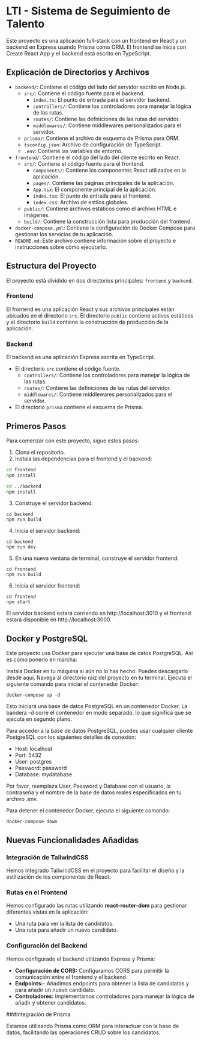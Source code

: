 # LTI - Sistema de Seguimiento de Talento

Este proyecto es una aplicación full-stack con un frontend en React y un backend en Express usando Prisma como ORM. El frontend se inicia con Create React App y el backend está escrito en TypeScript.

## Explicación de Directorios y Archivos

- `backend/`: Contiene el código del lado del servidor escrito en Node.js.
  - `src/`: Contiene el código fuente para el backend.
    - `index.ts`: El punto de entrada para el servidor backend.
    - `controllers/`: Contiene los controladores para manejar la lógica de las rutas.
    - `routes/`: Contiene las definiciones de las rutas del servidor.
    - `middlewares/`: Contiene middlewares personalizados para el servidor.
  - `prisma/`: Contiene el archivo de esquema de Prisma para ORM.
  - `tsconfig.json`: Archivo de configuración de TypeScript.
  - `.env`: Contiene las variables de entorno.
- `frontend/`: Contiene el código del lado del cliente escrito en React.
  - `src/`: Contiene el código fuente para el frontend.
    - `components/`: Contiene los componentes React utilizados en la aplicación.
    - `pages/`: Contiene las páginas principales de la aplicación.
    - `App.tsx`: El componente principal de la aplicación.
    - `index.tsx`: El punto de entrada para el frontend.
    - `index.css`: Archivo de estilos globales.
  - `public/`: Contiene archivos estáticos como el archivo HTML e imágenes.
  - `build/`: Contiene la construcción lista para producción del frontend.
- `docker-compose.yml`: Contiene la configuración de Docker Compose para gestionar los servicios de tu aplicación.
- `README.md`: Este archivo contiene información sobre el proyecto e instrucciones sobre cómo ejecutarlo.

## Estructura del Proyecto

El proyecto está dividido en dos directorios principales: `frontend` y `backend`.

### Frontend

El frontend es una aplicación React y sus archivos principales están ubicados en el directorio `src`. El directorio `public` contiene activos estáticos y el directorio `build` contiene la construcción de producción de la aplicación.

### Backend

El backend es una aplicación Express escrita en TypeScript.
- El directorio `src` contiene el código fuente.
  - `controllers/`: Contiene los controladores para manejar la lógica de las rutas.
  - `routes/`: Contiene las definiciones de las rutas del servidor.
  - `middlewares/`: Contiene middlewares personalizados para el servidor.
- El directorio `prisma` contiene el esquema de Prisma.

## Primeros Pasos

Para comenzar con este proyecto, sigue estos pasos:

1. Clona el repositorio.
2. Instala las dependencias para el frontend y el backend:
```sh
cd frontend
npm install

cd ../backend
npm install
```
3. Construye el servidor backend:
```
cd backend
npm run build
````
4. Inicia el servidor backend:
```
cd backend
npm run dev 
```

5. En una nueva ventana de terminal, construye el servidor frontend:
```
cd frontend
npm run build
```
6. Inicia el servidor frontend:
```
cd frontend
npm start
```

El servidor backend estará corriendo en http://localhost:3010 y el frontend estará disponible en http://localhost:3000.

## Docker y PostgreSQL

Este proyecto usa Docker para ejecutar una base de datos PostgreSQL. Así es cómo ponerlo en marcha:

Instala Docker en tu máquina si aún no lo has hecho. Puedes descargarlo desde aquí.
Navega al directorio raíz del proyecto en tu terminal.
Ejecuta el siguiente comando para iniciar el contenedor Docker:
```
docker-compose up -d
```
Esto iniciará una base de datos PostgreSQL en un contenedor Docker. La bandera -d corre el contenedor en modo separado, lo que significa que se ejecuta en segundo plano.

Para acceder a la base de datos PostgreSQL, puedes usar cualquier cliente PostgreSQL con los siguientes detalles de conexión:
 - Host: localhost
 - Port: 5432
 - User: postgres
 - Password: password
 - Database: mydatabase

Por favor, reemplaza User, Password y Database con el usuario, la contraseña y el nombre de la base de datos reales especificados en tu archivo .env.

Para detener el contenedor Docker, ejecuta el siguiente comando:
```
docker-compose down
```

## Nuevas Funcionalidades Añadidas

### Integración de TailwindCSS

Hemos integrado TailwindCSS en el proyecto para facilitar el diseño y la estilización de los componentes de React.

### Rutas en el Frontend

Hemos configurado las rutas utilizando **react-router-dom** para gestionar diferentes vistas en la aplicación:

- Una ruta para ver la lista de candidatos.
- Una ruta para añadir un nuevo candidato.

### Configuración del Backend

Hemos configurado el backend utilizando Express y Prisma:

- **Configuración de CORS:** Configuramos CORS para permitir la comunicación entre el frontend y el backend.
- **Endpoints:**- Añadimos endpoints para obtener la lista de candidatos y para añadir un nuevo candidato.
- **Controladores:** Implementamos controladores para manejar la lógica de añadir y obtener candidatos.

###Integración de Prisma

Estamos utilizando Prisma como ORM para interactuar con la base de datos, facilitando las operaciones CRUD sobre los candidatos.
